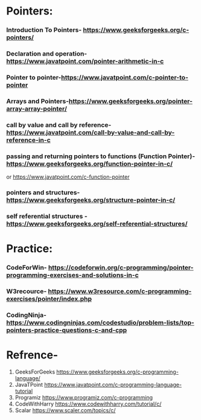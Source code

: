 # Pointers:

### Introduction To Pointers- https://www.geeksforgeeks.org/c-pointers/

### Declaration and operation-https://www.javatpoint.com/pointer-arithmetic-in-c

### Pointer to pointer-https://www.javatpoint.com/c-pointer-to-pointer

### Arrays and Pointers-https://www.geeksforgeeks.org/pointer-array-array-pointer/

### call by value and call by reference-https://www.javatpoint.com/call-by-value-and-call-by-reference-in-c

### passing and returning pointers to functions (Function Pointer)-https://www.geeksforgeeks.org/function-pointer-in-c/
 or
 https://www.javatpoint.com/c-function-pointer
 
### pointers and structures-https://www.geeksforgeeks.org/structure-pointer-in-c/

### self referential structures -https://www.geeksforgeeks.org/self-referential-structures/
     


# Practice:

### CodeForWin- https://codeforwin.org/c-programming/pointer-programming-exercises-and-solutions-in-c

### W3recource- https://www.w3resource.com/c-programming-exercises/pointer/index.php

### CodingNinja- https://www.codingninjas.com/codestudio/problem-lists/top-pointers-practice-questions-c-and-cpp

 

# Refrence-
1. GeeksForGeeks https://www.geeksforgeeks.org/c-programming-language/
2. JavaTPoint https://www.javatpoint.com/c-programming-language-tutorial
3. Programiz https://www.programiz.com/c-programming
4. CodeWithHarry https://www.codewithharry.com/tutorial/c/
5. Scalar   https://www.scaler.com/topics/c/
